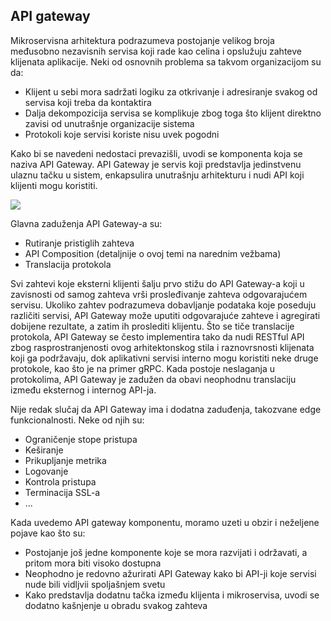 ## API gateway

Mikroservisna arhitektura podrazumeva postojanje velikog broja međusobno nezavisnih servisa koji rade kao celina i opslužuju zahteve klijenata aplikacije. Neki od osnovnih problema sa takvom organizacijom su da:

- Klijent u sebi mora sadržati logiku za otkrivanje i adresiranje svakog od servisa koji treba da kontaktira
- Dalja dekompozicija servisa se komplikuje zbog toga što klijent direktno zavisi od unutrašnje organizacije sistema
- Protokoli koje servisi koriste nisu uvek pogodni

Kako bi se navedeni nedostaci prevazišli, uvodi se komponenta koja se naziva API Gateway. API Gateway je servis koji predstavlja jedinstvenu ulaznu tačku u sistem, enkapsulira unutrašnju arhitekturu i nudi API koji klijenti mogu koristiti.

<img src="https://media.licdn.com/dms/image/D4E12AQGvHr7xO9uDgQ/article-cover_image-shrink_423_752/0/1664942913778?e=1684972800&v=beta&t=HD9hAyUV4BkpR4Wb5UNO66UguCY1B0of6aHbj48w-Ao" />

Glavna zaduženja API Gateway-a su:

- Rutiranje pristiglih zahteva
- API Composition (detaljnije o ovoj temi na narednim vežbama)
- Translacija protokola

Svi zahtevi koje eksterni klijenti šalju prvo stižu do API Gateway-a koji u zavisnosti od samog zahteva vrši prosleđivanje zahteva odgovarajućem servisu. Ukoliko zahtev podrazumeva dobavljanje podataka koje poseduju različiti servisi, API Gateway može uputiti odgovarajuće zahteve i agregirati dobijene rezultate, a zatim ih proslediti klijentu. Što se tiče translacije protokola, API Gateway se često implementira tako da nudi RESTful API zbog rasprostranjenosti ovog arhitektonskog stila i raznovrsnosti klijenata koji ga podržavaju, dok aplikativni servisi interno mogu koristiti neke druge protokole, kao što je na primer gRPC. Kada postoje neslaganja u protokolima, API Gateway je zadužen da obavi neophodnu translaciju između eksternog i internog API-ja. 

Nije redak slučaj da API Gateway ima i dodatna zaduđenja, takozvane edge funkcionalnosti. Neke od njih su:

- Ograničenje stope pristupa
- Keširanje
- Prikupljanje metrika
- Logovanje
- Kontrola pristupa
- Terminacija SSL-a
- ...

Kada uvedemo API gateway komponentu, moramo uzeti u obzir i neželjene pojave kao što su:

- Postojanje još jedne komponente koje se mora razvijati i održavati, a pritom mora biti visoko dostupna
- Neophodno je redovno ažurirati API Gateway kako bi API-ji koje servisi nude bili vidljvii spoljašnjem svetu
- Kako predstavlja dodatnu tačka između klijenta i mikroservisa, uvodi se dodatno kašnjenje u obradu svakog zahteva
